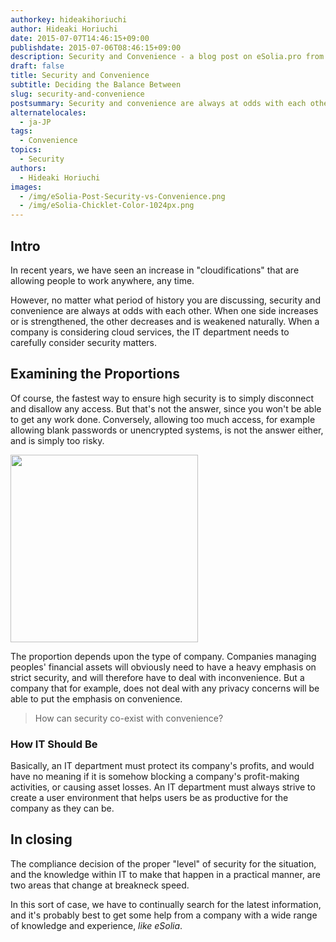 ```yaml
---
authorkey: hideakihoriuchi
author: Hideaki Horiuchi
date: 2015-07-07T14:46:15+09:00
publishdate: 2015-07-06T08:46:15+09:00
description: Security and Convenience - a blog post on eSolia.pro from eSolia Inc.
draft: false
title: Security and Convenience
subtitle: Deciding the Balance Between
slug: security-and-convenience
postsummary: Security and convenience are always at odds with each other. When one side increases or is strengthened, the other decreases and is weakened naturally. To get the balance right, we have to continually search for the latest information, and it's probably best to get some help from a company with a wide range of knowledge and experience, like eSolia.
alternatelocales:
  - ja-JP
tags:
  - Convenience
topics:
  - Security
authors:
  - Hideaki Horiuchi
images:
  - /img/eSolia-Post-Security-vs-Convenience.png
  - /img/eSolia-Chicklet-Color-1024px.png
---
```


## Intro

In recent years, we have seen an increase in "cloudifications" that are allowing people to work anywhere, any time.

However, no matter what period of history you are discussing, security and convenience are always at odds with each other. When one side increases or is strengthened, the other decreases and is weakened naturally. When a company is considering cloud services, the IT department needs to carefully consider security matters.

## Examining the Proportions

Of course, the fastest way to ensure high security is to simply disconnect and disallow any access. But that's not the answer, since you won't be able to get any work done. Conversely, allowing too much access, for example allowing blank passwords or unencrypted systems, is not the answer either, and is simply too risky.

<div class="image-container">
<img class="materialboxed right responsive-img" data-caption="Security vs Convenience" width="300" src="/img/eSolia-Post-Security-vs-Convenience.png">
</div>

The proportion depends upon the type of company. Companies managing peoples' financial assets will obviously need to have a heavy emphasis on strict security, and will therefore have to deal with inconvenience. But a company that for example, does not deal with any privacy concerns will be able to put the emphasis on convenience.

> How can security co-exist with convenience?

### How IT Should Be

Basically, an IT department must protect its company's profits, and would have no meaning if it is somehow blocking a company's profit-making activities, or causing asset losses. An IT department must always strive to create a user environment that helps users be as productive for the company as they can be.

## In closing

The compliance decision of the proper "level" of security for the situation, and the knowledge within IT to make that happen in a practical manner, are two areas that change at breakneck speed.

In this sort of case, we have to continually search for the latest information, and it's probably best to get some help from a company with a wide range of knowledge and experience, _like eSolia_.
